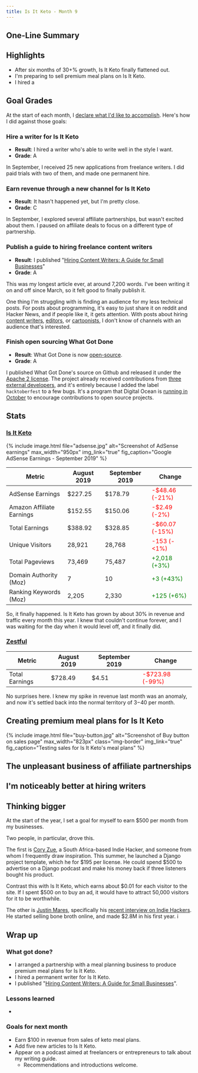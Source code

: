 ```yaml
---
title: Is It Keto - Month 9
---
```


## One-Line Summary



## Highlights

* After six months of 30+% growth, Is It Keto finally flattened out.
* I'm preparing to sell premium meal plans on Is It Keto.
* I hired a 

## Goal Grades

At the start of each month, I [declare what I'd like to accomplish](/retrospectives/2019/08/#goals-for-next-month). Here's how I did against those goals:

### Hire a writer for Is It Keto

* **Result**: I hired a writer who's able to write well in the style I want.
* **Grade**: A

In September, I received 25 new applications from freelance writers. I did paid trials with two of them, and made one permanent hire.

### Earn revenue through a new channel for Is It Keto

* **Result**: It hasn't happened yet, but I'm pretty close.
* **Grade**: C

In September, I explored several affiliate partnerships, but wasn't excited about them. I paused on affiliate deals to focus on a different type of partnership.

### Publish a guide to hiring freelance content writers

* **Result**: I published "[Hiring Content Writers: A Guide for Small Businesses](/hiring-content-writers/)"
* **Grade**: A

This was my longest article ever, at around 7,200 words. I've been writing it on and off since March, so it felt good to finally publish it.

One thing I'm struggling with is finding an audience for my less technical posts. For posts about programming, it's easy to just share it on reddit and Hacker News, and if people like it, it gets attention. With posts about hiring [content writers](/hiring-content-writers/), [editors](/editor/), or [cartoonists](/how-to-hire-a-cartoonist/), I don't know of channels with an audience that's interested.

### Finish open sourcing What Got Done

* **Result**: What Got Done is now [open-source](https://github.com/mtlynch/whatgotdone).
* **Grade**: A

I published What Got Done's source on Github and released it under the [Apache 2 license](https://choosealicense.com/licenses/apache-2.0/). The project already received contributions from [three external developers](https://github.com/mtlynch/whatgotdone/graphs/contributors), and it's entirely because I added the label `hacktoberfest` to a few bugs. It's a program that Digital Ocean is [running in October](https://hacktoberfest.digitalocean.com) to encourage contributions to open source projects.

## Stats

### [Is It Keto](https://isitketo.org)

{% include image.html file="adsense.jpg" alt="Screenshot of AdSense earnings" max_width="950px" img_link="true" fig_caption="Google AdSense Earnings - September 2019" %}

| Metric                 | August 2019 | September 2019 | Change |
|------------------------|-------------|----------------|--------|
| AdSense Earnings       | $227.25     | $178.79        | <font color="red">-$48.46 (-21%)</font> |
| Amazon Affiliate Earnings | $152.55  | $150.06        | <font color="red">-$2.49 (-2%)</font> |
| Total Earnings         | $388.92     | $328.85   | <font color="red">-$60.07 (-15%)</font> |
| Unique Visitors        | 28,921      | 28,768    | <font color="red">-153 (-<1%)</font> |
| Total Pageviews        | 73,469      | 75,487    | <font color="green">+2,018 (+3%)</font> |
| Domain Authority (Moz) | 7           | 10        | <font color="green">+3 (+43%)</font> |
| Ranking Keywords (Moz) | 2,205       | 2,330     | <font color="green">+125 (+6%)</font> |

So, it finally happened. Is It Keto has grown by about 30% in revenue and traffic every month this year. I knew that couldn't continue forever, and I was waiting for the day when it would level off, and it finally did.

### [Zestful](https://zestfuldata.com)

| Metric                 | August 2019 | September 2019 | Change |
|------------------------|-------------|----------------|--------|
| Total Earnings         | $728.49     | $4.51          | <font color="red">-$723.98 (-99%)</font> |

No surprises here. I knew my spike in revenue last month was an anomaly, and now it's settled back into the normal territory of $3-$40 per month.

## Creating premium meal plans for Is It Keto

{% include image.html file="buy-button.jpg" alt="Screenshot of Buy button on sales page" max_width="823px" class="img-border" img_link="true" fig_caption="Testing sales for Is It Keto's meal plans" %}

## The unpleasant business of affiliate partnerships

## I'm noticeably better at hiring writers

## Thinking bigger

At the start of the year, I set a goal for myself to earn $500 per month from my businesses.

Two people, in particular, drove this.

The first is [Cory Zue](http://www.coryzue.com/), a South Africa-based Indie Hacker, and someone from whom I frequently draw inspiration. This summer, he launched a Django project template, which he for $195 per license. He could spend $500 to advertise on a Django podcast and make his money back if three listeners bought his product.

Contrast this with Is It Keto, which earns about $0.01 for each visitor to the site. If I spent $500 on to buy an ad, it would have to attract 50,000 visitors for it to be worthwhile.

The other is [Justin Mares](https://twitter.com/jwmares), specifically his [recent interview on Indie Hackers](https://www.indiehackers.com/podcast/116-justin-mares-of-kettle-and-fire). He started selling bone broth online, and made $2.8M in his first year. i

## Wrap up

### What got done?

* I arranged a partnership with a meal planning business to produce premium meal plans for Is It Keto.
* I hired a permanent writer for Is It Keto.
* I published "[Hiring Content Writers: A Guide for Small Businesses](/hiring-content-writers/)".

### Lessons learned

* 

### Goals for next month

* Earn $100 in revenue from sales of keto meal plans.
* Add five new articles to Is It Keto.
* Appear on a podcast aimed at freelancers or entrepreneurs to talk about my writing guide.
  * Recommendations and introductions welcome.